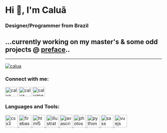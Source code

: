 # Hi 👋, I'm Caluã
### Designer/Programmer from Brazil
## ...currently working on my master's & some odd projects @ [preface](https://www.preface.com.br)..

<hr>
<p align="left"><a href="https://twitter.com/calua" target="blank"><img src="https://img.shields.io/twitter/follow/calua?logo=twitter&style=for-the-badge" alt="calua" /></a></p>
<h3 align="left">Connect with me:</h3>
<p align="left">
<a href="https://twitter.com/calua" target="blank"><img align="center" src="https://cdn.jsdelivr.net/npm/simple-icons@3.0.1/icons/twitter.svg" alt="calua" height="30" width="40" /></a>
<a href="https://linkedin.com/in/calua" target="blank"><img align="center" src="https://cdn.jsdelivr.net/npm/simple-icons@3.0.1/icons/linkedin.svg" alt="calua" height="30" width="40" /></a>
<a href="https://instagram.com/caluapataca" target="blank"><img align="center" src="https://cdn.jsdelivr.net/npm/simple-icons@3.0.1/icons/instagram.svg" alt="caluapataca" height="30" width="40" /></a>
</p>

<h3 align="left">Languages and Tools:</h3>
<p align="left"> <a href="https://www.w3schools.com/css/" target="_blank"> <img src="https://devicons.github.io/devicon/devicon.git/icons/css3/css3-original-wordmark.svg" alt="css3" width="40" height="40"/> </a> <a href="https://firebase.google.com/" target="_blank"> <img src="https://www.vectorlogo.zone/logos/firebase/firebase-icon.svg" alt="firebase" width="40" height="40"/> </a> <a href="https://www.w3.org/html/" target="_blank"> <img src="https://devicons.github.io/devicon/devicon.git/icons/html5/html5-original-wordmark.svg" alt="html5" width="40" height="40"/> </a> <a href="https://www.adobe.com/in/products/illustrator.html" target="_blank"> <img src="https://www.vectorlogo.zone/logos/adobe_illustrator/adobe_illustrator-icon.svg" alt="illustrator" width="40" height="40"/> </a> <a href="https://developer.mozilla.org/en-US/docs/Web/JavaScript" target="_blank"> <img src="https://devicons.github.io/devicon/devicon.git/icons/javascript/javascript-original.svg" alt="javascript" width="40" height="40"/> </a> <a href="https://www.photoshop.com/en" target="_blank"> <img src="https://devicons.github.io/devicon/devicon.git/icons/photoshop/photoshop-plain.svg" alt="photoshop" width="40" height="40"/> </a> <a href="https://www.python.org" target="_blank"> <img src="https://devicons.github.io/devicon/devicon.git/icons/python/python-original.svg" alt="python" width="40" height="40"/> </a> <a href="https://sass-lang.com" target="_blank"> <img src="https://devicons.github.io/devicon/devicon.git/icons/sass/sass-original.svg" alt="sass" width="40" height="40"/> </a> <a href="https://vuejs.org/" target="_blank"> <img src="https://devicons.github.io/devicon/devicon.git/icons/vuejs/vuejs-original-wordmark.svg" alt="vuejs" width="40" height="40"/> </a> </p>

